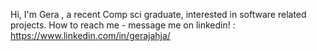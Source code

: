 Hi, I'm Gera , a recent Comp sci graduate, interested in software related projects. 
How to reach me - message me on linkedin! : https://www.linkedin.com/in/gerajahja/
